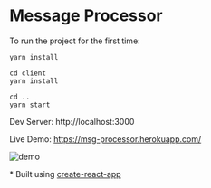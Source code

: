 # Message Processor

To run the project for the first time:

```
yarn install

cd client
yarn install

cd ..
yarn start
```

Dev Server: http://localhost:3000

Live Demo: https://msg-processor.herokuapp.com/

![demo](http://i.imgur.com/qTwzzv5.gif)

\* Built using [create-react-app](https://github.com/facebookincubator/create-react-app)